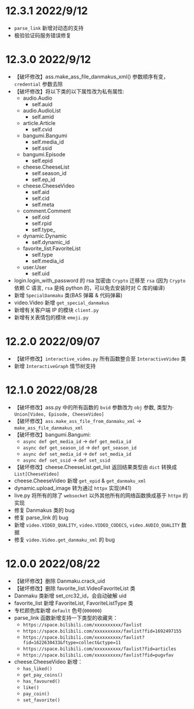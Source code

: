 # 12.3.1 2022/9/12

- `parse_link` 新增对动态的支持
- 极验验证码服务错误修复

# 12.3.0 2022/9/12

- 【破坏修改】ass.make_ass_file_danmakus_xml() 参数顺序有变，`credential` 参数去除
- 【破坏修改】将以下类的以下属性改为私有属性: 
  - audio.Audio
    - self.auid
  - audio.AudioList
    - self.amid
  - article.Article
    - self.cvid
  - bangumi.Bangumi
    - self.media_id
    - self.ssid
  - bangumi.Episode
    - self.epid
  - cheese.CheeseList
    - self.season_id
    - self.ep_id
  - cheese.CheeseVideo
    - self.aid
    - self.cid
    - self.meta
  - comment.Comment
    - self.oid
    - self.rpid
    - self.type_
  - dynamic.Dynamic
    - self.dynamic_id
  - favorite_list.FavoriteList
    - self.type
    - self.media_id
  - user.User
    - self.uid
- login.login_with_password 的 rsa 加密由 `Crypto` 迁移至 `rsa` (因为 `Crypto` 依赖 C 语言, `rsa` 是纯 python 的，可以免去安装时对 C 库的编译)
- 新增 `SpecialDanmaku` 类(BAS 弹幕 & 代码弹幕)
- video.Video 新增 `get_special_danmakus`
- 新增有关客户端 IP 的模块 `client.py`
- 新增有关表情包的模块 `emoji.py`


# 12.2.0 2022/09/07

- 【破坏修改】`interactive_video.py` 所有函数整合至 `InteractiveVideo` 类
- 新增 `InteractiveGraph` 情节树支持

# 12.1.0 2022/08/28

- 【破坏修改】ass.py 中的所有函数的 `bvid` 参数改为 `obj` 参数, 类型为· `Union[Video, Episode, CheeseVideo]`
- 【破坏修改】`ass.make_ass_file_from_danmaku_xml` -> `make_ass_file_danmakus_xml`
- 【破坏修改】bangumi.Bangumi: 
  - `async def get_media_id` -> `def get_media_id`
  - `async def get_season_id` -> `def get_season_id`
  - `async def set_media_id` -> `def set_media_id`
  - `async def set_ssid` -> `def set_ssid`
- 【破坏修改】cheese.CheeseList.get_list 返回结果类型由 `dict` 转换成 `List[CheeseVideo]`
- cheese.CheeseVideo 新增 `get_epid` & `get_danmaku_xml`
- dynamic.upload_image 转为通过 `httpx` 实现(#41)
- live.py 将所有的除了 `websocket` 以外其他所有的网络函数换成基于 `httpx` 的实现
- 修复 Danmakus 类的 bug
- 修复 parse_link 的 bug
- 新增 `video.VIDEO_QUALITY`, `video.VIDEO_CODECS`, `video.AUDIO_QUALITY` 数据
- 修复 `video.Video.get_danmaku_xml` 的 bug

# 12.0.0 2022/08/22

- 【破坏修改】删除 Danmaku.crack_uid
- 【破坏修改】删除 favorite_list.VideoFavoriteList 类
- Danmaku 类新增 set_crc32_id，会自动破解 uid
- favorite_list 新增 FavoriteList, FavoriteListType 类
- 专栏颜色库新增 `default` 色号(`000000`)
- parse_link 函数新增支持一下类型的收藏夹：
  - `https://space.bilibili.com/xxxxxxxxxx/favlist`
  - `https://space.bilibili.com/xxxxxxxxxx/favlist?fid=1692497155`
  - `https://space.bilibili.com/xxxxxxxxxx/favlist?fid=1622630433&ftype=collect&ctype=11`
  - `https://space.bilibili.com/xxxxxxxxxx/favlist?fid=articles`
  - `https://space.bilibili.com/xxxxxxxxxx/favlist?fid=pugvfav`
- cheese.CheeseVideo 新增：
  - `has_liked()`
  - `get_pay_coins()`
  - `has_favoured()`
  - `like()`
  - `pay_coin()`
  - `set_favorite()`
